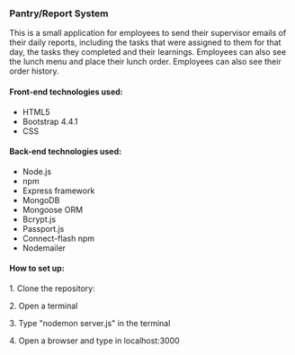 <h3>Pantry/Report System</h3>

<p>This is a small application for employees to send their supervisor emails of their daily reports, including the tasks that were assigned to them for that day, the tasks they completed and their learnings. Employees can also see the lunch menu and place their lunch order. Employees can also see their order history.</p>

<h4>Front-end technologies used:</h4>
<ul>
    <li> HTML5</li>
    <li> Bootstrap 4.4.1</li>
    <li> CSS</li>
</ul>

<h4>Back-end technologies used:</h4>
<ul>
    <li>Node.js </li>
    <li>npm </li>
    <li>Express framework </li>
    <li>MongoDB</li>
    <li>Mongoose ORM</li>
    <li>Bcrypt.js</li>
    <li>Passport.js</li>
    <li>Connect-flash npm</li>
    <li>Nodemailer</li>
</ul>

<h4>How to set up:</h4>
<p>1. Clone the repository: <a href="https://help.github.com/en/github/creating-cloning-and-archiving-repositories/cloning-a-repository"></a></p>
<p>2. Open a terminal</p>
<p>3. Type "nodemon server.js" in the terminal</p>
<p>4. Open a browser and type in localhost:3000 </p>